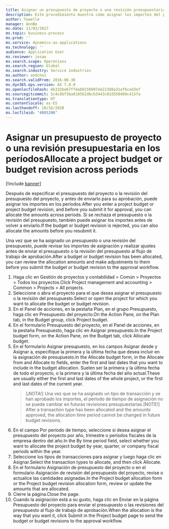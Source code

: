 ```yaml
---
title: Asignar un presupuesto de proyecto o una revisión presupuestaria en los períodos
description: Este procedimiento muestra cómo asignar los importes del presupuesto del proyecto en los períodos.
author: Yowelle
manager: AnnBe
ms.date: 11/03/2017
ms.topic: business-process
ms.prod: ''
ms.service: dynamics-ax-applications
ms.technology: ''
audience: Application User
ms.reviewer: josaw
ms.search.scope: Operations
ms.search.region: Global
ms.search.industry: Service industries
ms.author: andchoi
ms.search.validFrom: 2016-06-30
ms.dyn365.ops.version: AX 7.0.0
ms.openlocfilehash: 6b332be67ffdab0156997eb223d8a31af6ced3ef
ms.sourcegitcommit: 5c4c9bf3ba018562d6cb3443c01d550489c415fa
ms.translationtype: HT
ms.contentlocale: es-ES
ms.lasthandoff: 10/16/2020
ms.locfileid: "4085206"
---
```

# <a name="allocate-a-project-budget-or-budget-revision-across-periods"></a><span data-ttu-id="a7618-103">Asignar un presupuesto de proyecto o una revisión presupuestaria en los períodos</span><span class="sxs-lookup"><span data-stu-id="a7618-103">Allocate a project budget or budget revision across periods</span></span>

[!include [banner](../../includes/banner.md)]

<span data-ttu-id="a7618-104">Después de especificar el presupuesto del proyecto o la revisión del presupuesto del proyecto, y antes de enviarlo para su aprobación, puede asignar los importes en los períodos.</span><span class="sxs-lookup"><span data-stu-id="a7618-104">After you enter a project budget or project budget revision, and before you submit it for approval, you can allocate the amounts across periods.</span></span> <span data-ttu-id="a7618-105">Si se rechaza el presupuesto o la revisión del presupuesto, también puede asignar los importes antes de volver a enviarlo.</span><span class="sxs-lookup"><span data-stu-id="a7618-105">If the budget or budget revision is rejected, you can also allocate the amounts before you resubmit it.</span></span> 

<span data-ttu-id="a7618-106">Una vez que se ha asignado un presupuesto o una revisión del presupuesto, puede revisar los importes de asignación y realizar ajustes antes de enviar el presupuesto o la revisión del presupuesto al flujo de trabajo de aprobación.</span><span class="sxs-lookup"><span data-stu-id="a7618-106">After a budget or budget revision has been allocated, you can review the allocation amounts and make adjustments to them before you submit the budget or budget revision to the approval workflow.</span></span> 

1. <span data-ttu-id="a7618-107">Haga clic en Gestión de proyectos y contabilidad > Común > Proyectos > Todos los proyectos.</span><span class="sxs-lookup"><span data-stu-id="a7618-107">Click Project management and accounting > Common > Projects > All projects.</span></span> 
2. <span data-ttu-id="a7618-108">Seleccione o abra el proyecto para el que desea asignar el presupuesto o la revisión del presupuesto.</span><span class="sxs-lookup"><span data-stu-id="a7618-108">Select or open the project for which you want to allocate the budget or budget revision.</span></span> 
3. <span data-ttu-id="a7618-109">En el Panel de acciones, en la pestaña Plan, en el grupo Presupuesto, haga clic en Presupuesto del proyecto.</span><span class="sxs-lookup"><span data-stu-id="a7618-109">On the Action Pane, on the Plan tab, in the Budget group, click Project budget.</span></span> 
4. <span data-ttu-id="a7618-110">En el formulario Presupuesto del proyecto, en el Panel de acciones, en la pestaña Presupuesto, haga clic en Asignar presupuesto.</span><span class="sxs-lookup"><span data-stu-id="a7618-110">In the Project budget form, on the Action Pane, on the Budget tab, click Allocate budget.</span></span> 
5. <span data-ttu-id="a7618-111">En el formulario Asignar presupuesto, en los campos Asignar desde y Asignar a, especifique la primera y la última fecha que desea incluir en la asignación de presupuesto.</span><span class="sxs-lookup"><span data-stu-id="a7618-111">In the Allocate budget form, in the Allocate from and Allocate to fields, enter the first and last dates that you want to include in the budget allocation.</span></span> <span data-ttu-id="a7618-112">Suelen ser la primera y la última fecha de todo el proyecto, o la primera y la última fecha del año actual.</span><span class="sxs-lookup"><span data-stu-id="a7618-112">These are usually either the first and last dates of the whole project, or the first and last dates of the current year.</span></span>  
   > <span data-ttu-id="a7618-113">[¡NOTA!] Una vez que se ha asignado un tipo de transacción y se han aprobado los importes, el período de tiempo de asignación no se puede cambiar en futuras revisiones presupuestarias.</span><span class="sxs-lookup"><span data-stu-id="a7618-113">[NOTE!] After a transaction type has been allocated and the amounts approved, the allocation time period cannot be changed in future budget revisions.</span></span> 
6. <span data-ttu-id="a7618-114">En el campo Por período de tiempo, seleccione si desea asignar el presupuesto del proyecto por año, trimestre o períodos fiscales de la empresa dentro del año.</span><span class="sxs-lookup"><span data-stu-id="a7618-114">In the By time period field, select whether you want to allocate the project budget by year, quarter, or company fiscal periods within the year.</span></span>
7. <span data-ttu-id="a7618-115">Seleccione los tipos de transacciones para asignar y luego haga clic en Asignar.</span><span class="sxs-lookup"><span data-stu-id="a7618-115">Select the transaction types to allocate, and then click Allocate.</span></span> 
8. <span data-ttu-id="a7618-116">En el formulario Asignación de presupuesto del proyecto o en el formulario Asignación de revisión del presupuesto del proyecto, revise o actualice las cantidades asignadas.</span><span class="sxs-lookup"><span data-stu-id="a7618-116">In the Project budget allocation form or the Project budget revision allocation form, review or update the amounts that are allocated.</span></span> 
9. <span data-ttu-id="a7618-117">Cierre la página.</span><span class="sxs-lookup"><span data-stu-id="a7618-117">Close the page.</span></span>
10. <span data-ttu-id="a7618-118">Cuando la asignación está a su gusto, haga clic en Enviar en la página Presupuesto del proyecto para enviar el presupuesto o las revisiones del presupuesto al flujo de trabajo de aprobación.</span><span class="sxs-lookup"><span data-stu-id="a7618-118">When the allocation is the way that you want it, click Submit in the Project budget page to send the budget or budget revisions to the approval workflow.</span></span>  


